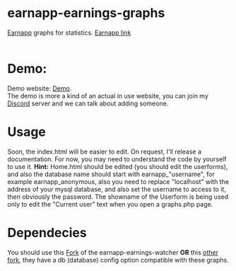 # earnapp-earnings-graphs
<a href="https://earnapp.com/i/6fnma8w">Earnapp</a> graphs for statistics.
<a href="https://earnapp.com/i/6fnma8w">Earnapp link</a>
<br>
<br>
<h1>Demo:</h1>
Demo website: <a href="https://stats.anonymousgca.eu/stats/index.html">Demo</a>.
<br>
The demo is more a kind of an actual in use website, you can join my <a href="https://discord.gg/RSp2CSuMny">Discord</a> server and we can talk about adding someone.
<h1>Usage</h1>
Soon, the index.html will be easier to edit.
On request, I'll release a documentation.
For now, you may need to understand the code by yourself to use it.
<b>Hint:</b> Home.html should be edited (you should edit the userforms), and also the database name should start with earnapp_"username", for example earnapp_anonymous, also you need to replace "localhost" with the address of your mysql database, and also set the username to access to it, then obviously the password. The showname of the Userform is being used only to edit the "Current user" text when you open a graphs.php page.

<h1>Dependecies</h1>
You should use this <a href="https://github.com/GABRYCA/earnapp-earnings-watcher">Fork</a> of the earnapp-earnings-watcher <b>OR</b> this <a href="https://github.com/GABRYCA/EarnApp-Earning-Monitor">other fork</a>, they have a db (database) config option compatible with these graphs.
